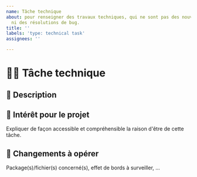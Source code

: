 ```yaml
---
name: Tâche technique
about: pour renseigner des travaux techniques, qui ne sont pas des nouvelles fonctionnalités
  ni des résolutions de bug.
title: ''
labels: 'type: technical task'
assignees: ''

---
```


# 👨‍💻 Tâche technique

## 📓 Description


## 🚀 Intérêt pour le projet
Expliquer de façon accessible et compréhensible la raison d'être de cette tâche.

## 🏁 Changements à opérer
Package(s)/fichier(s) concerné(s), effet de bords à surveiller, ...
